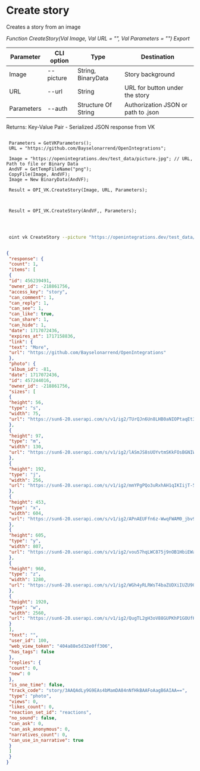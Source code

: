 ﻿---
sidebar_position: 7
---

# Create story
 Creates a story from an image


*Function CreateStory(Val Image, Val URL = "", Val Parameters = "") Export*

 | Parameter | CLI option | Type | Destination |
 |-|-|-|-|
 | Image | --picture | String, BinaryData | Story background |
 | URL | --url | String | URL for button under the story |
 | Parameters | --auth | Structure Of String | Authorization JSON or path to .json |

 
 Returns: Key-Value Pair - Serialized JSON response from VK

```bsl title="Code example"
	
 Parameters = GetVKParameters();
 URL = "https://github.com/Bayselonarrend/OpenIntegrations";

 Image = "https://openintegrations.dev/test_data/picture.jpg"; // URL, Path to file or Binary Data
 AndVF = GetTempFileName("png");
 CopyFile(Image, AndVF);
 Image = New BinaryData(AndVF);
 
 Result = OPI_VK.CreateStory(Image, URL, Parameters);

 
 
 Result = OPI_VK.CreateStory(AndVF,, Parameters);

	
```

```sh title="CLI command example"
 
 oint vk CreateStory --picture "https://openintegrations.dev/test_data/picture.jpg" --url %url% --auth %auth%


```


```json title="Result"

{
 "response": {
 "count": 1,
 "items": [
 {
 "id": 456239491,
 "owner_id": -218861756,
 "access_key": "story",
 "can_comment": 1,
 "can_reply": 1,
 "can_see": 1,
 "can_like": true,
 "can_share": 1,
 "can_hide": 1,
 "date": 1717072436,
 "expires_at": 1717158836,
 "link": {
 "text": "More",
 "url": "https://github.com/Bayselonarrend/OpenIntegrations"
 },
 "photo": {
 "album_id": -81,
 "date": 1717072436,
 "id": 457244016,
 "owner_id": -218861756,
 "sizes": [
 {
 "height": 56,
 "type": "s",
 "width": 75,
 "url": "https://sun6-20.userapi.com/s/v1/ig2/TUrQJn6Un8LHB0aNIOPtaqEt3K_J4tZbV2notqyJ1TUyHCj9m-bbiOZKm1u07WpGGAZfH1LFXbg95EM-uS0JHKX9.jpg?size=75x56&quality=95&type=story"
 },
 {
 "height": 97,
 "type": "m",
 "width": 130,
 "url": "https://sun6-20.userapi.com/s/v1/ig2/lASmJS8sUOYvtmSKkFOsBGNIWpcqoqenWSBOdBHSXQE9PuZjUx_aVVA3Zd6DOV08nssSEYQgXJ6Vam6TiPx2Lcpm.jpg?size=130x97&quality=95&type=story"
 },
 {
 "height": 192,
 "type": "j",
 "width": 256,
 "url": "https://sun6-20.userapi.com/s/v1/ig2/mmYPgPQo3uRxhAH1qIKIijT-5j87fr0A5PEe1X8k3kdo5MmagHYZIdECvXyFL9KubVsKzTZTWFJSQgskL5a09dhS.jpg?size=256x192&quality=95&type=story"
 },
 {
 "height": 453,
 "type": "x",
 "width": 604,
 "url": "https://sun6-20.userapi.com/s/v1/ig2/APnAEUFfn6z-WwqFWAM0_jbv9cRo4zrIPx3RSFrsSNdh8bXpv6438yZqB_BDM3pMfSfl6Gsx751T7mJ8yEf_zCi9.jpg?size=604x453&quality=95&type=story"
 },
 {
 "height": 605,
 "type": "y",
 "width": 807,
 "url": "https://sun6-20.userapi.com/s/v1/ig2/vou57hqLWC875j9nOB1HbiEWaVcSXCHmxNlyzyKEyKv6UO97Mm67PyKNftSvW0RvaHARFvl7Hc9noOv2TAV8Tq6X.jpg?size=807x605&quality=95&type=story"
 },
 {
 "height": 960,
 "type": "z",
 "width": 1280,
 "url": "https://sun6-20.userapi.com/s/v1/ig2/WGh4yRLRWsT4baZUDXiIUZU90sFYcZKcme9nnAPSy8CW_uYDQRDQSy8s0SkNRDEBteCyRBPG0Ka7tPwRQzp5M6Cx.jpg?size=1280x960&quality=95&type=story"
 },
 {
 "height": 1920,
 "type": "w",
 "width": 2560,
 "url": "https://sun6-20.userapi.com/s/v1/ig2/QugTL2gH3oV88GUPKhP1GOUfKWONc8iSt_v-Qt6TOsmioQPJ9nyq4L2a1yBHu2eSJKjsql1VhMtEx6wpt3fVVnly.jpg?size=2560x1920&quality=95&type=story"
 }
 ],
 "text": "",
 "user_id": 100,
 "web_view_token": "404a88e5d32e0ff306",
 "has_tags": false
 },
 "replies": {
 "count": 0,
 "new": 0
 },
 "is_one_time": false,
 "track_code": "story/3AAQAdLy9G9EAs4bMamDA84nNfHkBAAFoAagB6AIAA==",
 "type": "photo",
 "views": 0,
 "likes_count": 0,
 "reaction_set_id": "reactions",
 "no_sound": false,
 "can_ask": 0,
 "can_ask_anonymous": 0,
 "narratives_count": 0,
 "can_use_in_narrative": true
 }
 ]
 }
}

```
